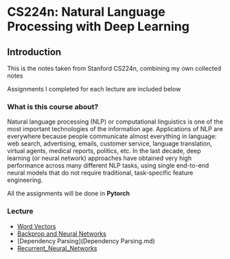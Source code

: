 # CS224n: Natural Language Processing with Deep Learning

## Introduction

This is the notes taken from Stanford CS224n, combining my own collected notes

Assignments I completed for each lecture are included below

### What is this course about?

Natural language processing (NLP) or computational linguistics is one of the most important technologies of the information age. Applications of NLP are everywhere because people communicate almost everything in language: web search, advertising, emails, customer service, language translation, virtual agents, medical reports, politics, etc. In the last decade, deep learning (or neural network) approaches have obtained very high performance across many different NLP tasks, using single end-to-end neural models that do not require traditional, task-specific feature engineering. 

All the assignments will be done in **Pytorch**

### Lecture

- [Word Vectors](Word_Vector.md)
- [Backprop and Neural Networks](Neural_Networks.md)
- [Dependency Parsing](Dependency Parsing.md)
- [Recurrent_Neural_Networks](#Recurrent_Neural_Networks.md)



